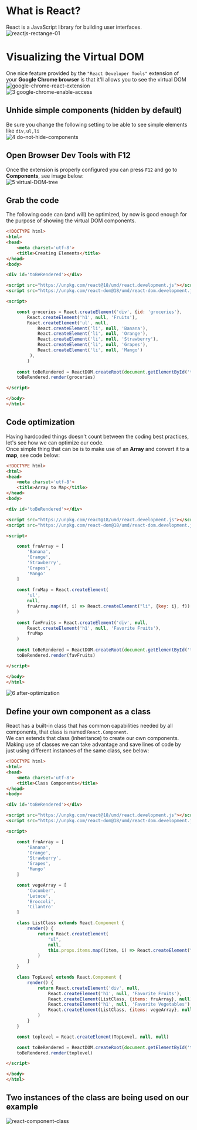 # What is React?
React is a JavaScript library for building user interfaces.</br>
![reactjs-rectange-01](https://github.com/danielurra/react/assets/51704179/0d922685-c057-4090-8292-2bd5be2c9417)</br>
# Visualizing the Virtual DOM
One nice feature provided by the `"React Developer Tools"` extension of your **Google Chrome browser** is that it'll allows you to see the virtual DOM</br>
![google-chrome-react-extension](https://github.com/danielurra/react/assets/51704179/bb9713bc-b024-4169-b52b-339a8c658e87)</br>
![3 google-chrome-enable-access](https://github.com/danielurra/react/assets/51704179/e39d9d79-51fb-49c1-890d-35aa7b81a9cb)</br>
## Unhide simple components (hidden by default)
Be sure you change the following setting to be able to see simple elements like `div,ul,li`</br>
![4 do-not-hide-components](https://github.com/danielurra/react/assets/51704179/ed6beaae-ae54-4198-90d4-69351ba1a4da)</br>
## Open Browser Dev Tools with F12
Once the extension is properly configured you can press `F12` and go to **Components**, see image below:</br>
![5 virtual-DOM-tree](https://github.com/danielurra/react/assets/51704179/89454a93-3bf7-4808-bb06-db5943229d48)</br>
## Grab the code
The following code can (and will) be optimized, by now is good enough for the purpose of showing the virtual DOM components.</br>
```html
<!DOCTYPE html>
<html>
<head>
    <meta charset='utf-8'>
    <title>Creating Elements</title>
</head>
<body>

<div id='toBeRendered'></div>

<script src="https://unpkg.com/react@18/umd/react.development.js"></script>
<script src="https://unpkg.com/react-dom@18/umd/react-dom.development.js"></script>

<script>

    const groceries = React.createElement('div', {id: 'groceries'},
        React.createElement('h1', null, 'Fruits'),
        React.createElement('ul', null,
            React.createElement('li', null, 'Banana'),
            React.createElement('li', null, 'Orange'),
            React.createElement('li', null, 'Strawberry'),
            React.createElement('li', null, 'Grapes'),
            React.createElement('li', null, 'Mango')
         ),
        )
       
    const toBeRendered = ReactDOM.createRoot(document.getElementById('toBeRendered'))
    toBeRendered.render(groceries)

</script>

</body>
</html>

```
## Code optimization
Having hardcoded things doesn't count between the coding best practices, let's see how we can optimize our code.</br>
Once simple thing that can be is to make use of an **Array** and convert it to a **map**, see code below:
```html
<!DOCTYPE html>
<html>
<head>
    <meta charset='utf-8'>
    <title>Array to Map</title>
</head>
<body>

<div id='toBeRendered'></div>

<script src="https://unpkg.com/react@18/umd/react.development.js"></script>
<script src="https://unpkg.com/react-dom@18/umd/react-dom.development.js"></script>

<script>

    const fruArray = [
        'Banana',
        'Orange',
        'Strawberry',
        'Grapes',
        'Mango'
    ]
    
    const fruMap = React.createElement(
        'ul', 
        null, 
        fruArray.map((f, i) => React.createElement("li", {key: i}, f))
    )
    
    const favFruits = React.createElement('div', null,
        React.createElement('h1', null, 'Favorite Fruits'),
        fruMap
    )
    
    const toBeRendered = ReactDOM.createRoot(document.getElementById('toBeRendered'))
    toBeRendered.render(favFruits)

</script>

</body>
</html>

```
![6 after-optimization](https://github.com/danielurra/react/assets/51704179/c9621244-26b1-44ee-88b4-62c683937fa4)</br>
## Define your own component as a class
React has a built-in class that has common capabilities needed by all components, that class is named `React.Component`.</br>
We can extends that class (inheritance) to create our own components.</br>
Making use of classes we can take advantage and save lines of code by just using different instances of the same class, see below:</br>
```html
<!DOCTYPE html>
<html>
<head>
    <meta charset='utf-8'>
    <title>Class Components</title>
</head>
<body>

<div id='toBeRendered'></div>

<script src="https://unpkg.com/react@18/umd/react.development.js"></script>
<script src="https://unpkg.com/react-dom@18/umd/react-dom.development.js"></script>

<script>

    const fruArray = [
        'Banana',
        'Orange',
        'Strawberry',
        'Grapes',
        'Mango'
    ]

    const vegeArray = [
        'Cucumber',
        'Letuce',
        'Broccoli',
        'Cilantro'
    ]

    class ListClass extends React.Component {
        render() {
            return React.createElement(
                "ul", 
                null,
                this.props.items.map((item, i) => React.createElement("li", {key: i}, item))
            )
        }
    }

    class TopLevel extends React.Component {
        render() {
            return React.createElement('div', null,
                React.createElement('h1', null, 'Favorite Fruits'),
                React.createElement(ListClass, {items: fruArray}, null),
                React.createElement('h1', null, 'Favorite Vegetables'),
                React.createElement(ListClass, {items: vegeArray}, null)
            )
        }
    }

    const toplevel = React.createElement(TopLevel, null, null)

	const toBeRendered = ReactDOM.createRoot(document.getElementById('toBeRendered'))
    toBeRendered.render(toplevel)

</script>

</body>
</html>
```
## Two instances of the class are being used on our example
![react-component-class](https://github.com/danielurra/react/assets/51704179/a0410ff0-bffd-4f1e-8d74-714a14909be2)




